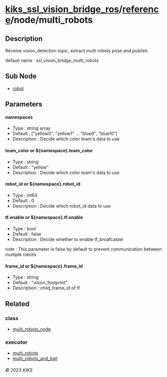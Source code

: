 # [kiks_ssl_vision_bridge_ros](../../../README.md)/[reference](../index.md)/node/multi_robots

## Description
Receive vision_detection topic, extract multi robots pose and publish.

default name : ssl_vision_bridge_multi_robots

## Sub Node
- [robot](robot.md)

## Parameters

#### namespaces
- Type : string array
- Default : ["yellow0", "yellow1" ... "blue9", "blue10"]
- Description : Decide which color team's data to use

#### team_color or ${namespace}.team_color
- Type : string
- Default : "yellow"
- Description : Decide which color team's data to use

#### robot_id or ${namespace}.robot_id
- Type : int64
- Default : 0
- Description : Decide which robot_id data to use

#### tf.enable or ${namespace}.tf.enable
- Type : bool
- Default : false
- Description : Decide whether to enable tf_broafcaster

note : This parameter is false by default to prevent communication between multiple robots

#### frame_id or ${namespace}.frame_id
- Type : string
- Default : "vision_footprint"
- Description : child_frame_id of tf

## Related

### class
- [multi_robots_node](../class/multi_robots_node.md)

### executor
- [multi_robots](../executor/multi_robots)
- [multi_robots_and_ball](../executor/multi_robots_and_ball)

###### &copy; 2023 KIKS